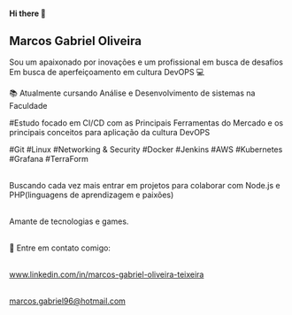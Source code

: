#### Hi there 👋

## Marcos Gabriel Oliveira

Sou um apaixonado por inovações e um profissional em busca de desafios
Em busca de aperfeiçoamento em cultura DevOPS :computer:

:books: Atualmente cursando Análise e Desenvolvimento de sistemas na Faculdade

#Estudo focado em CI/CD com as Principais Ferramentas do Mercado e os principais conceitos para aplicação da cultura DevOPS

#Git
#Linux
#Networking & Security
#Docker
#Jenkins
#AWS
#Kubernetes 
#Grafana
#TerraForm


<br/> Buscando cada vez mais entrar em projetos para colaborar com Node.js e PHP(linguagens de aprendizagem e paixões)

<br/> Amante de tecnologias e games.

<br/> :email: Entre em contato comigo:

<br/> www.linkedin.com/in/marcos-gabriel-oliveira-teixeira 

<br/> marcos.gabriel96@hotmail.com

